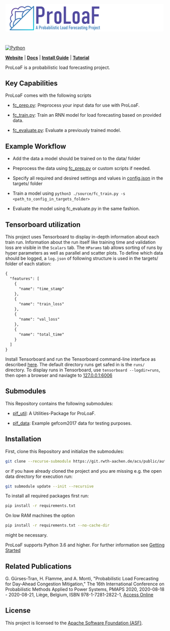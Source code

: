 <img src="./logo.png" width="500">

# 

[![Python](https://img.shields.io/badge/python-3.6%20%7C%203.7%20%7C%203.8-blue)](https://www.python.org)

[**Website**](https://git.rwth-aachen.de/acs/public/automation/plf/plf-training)
| [**Docs**](https://acs.pages.rwth-aachen.de/public/automation/plf/plf-docs/)
| [**Install Guide**](https://acs.pages.rwth-aachen.de/public/automation/plf/plf-docs/docs/getting-started/)
| [**Tutorial**](https://acs.pages.rwth-aachen.de/public/automation/plf/plf-docs/docs/tutorials/)

ProLoaF is a probabilistic load forecasting project.



## Key Capabilities

ProLoaF comes with the following scripts

- [fc_prep.py](https://acs.pages.rwth-aachen.de/public/automation/plf/plf-docs/docs/files-and-scripts/fc_prep/): Preprocess your input data for use with ProLoaF.

- [fc_train.py](https://acs.pages.rwth-aachen.de/public/automation/plf/plf-docs/docs/files-and-scripts/fc_train/): Train an RNN model for load forecasting based on provided data.

- [fc_evaluate.py](https://acs.pages.rwth-aachen.de/public/automation/plf/plf-docs/docs/files-and-scripts/fc_evaluate/): Evaluate a previously trained model.




## Example Workflow

* Add the data a model should be trained on to the data/ folder

* Preprocess the data using [fc_prep.py](https://acs.pages.rwth-aachen.de/public/automation/plf/plf-docs/docs/files-and-scripts/fc_prep/) or custom scripts if needed.

* Specify all required and desired settings and values in [config.json](https://acs.pages.rwth-aachen.de/public/automation/plf/plf-docs/docs/files-and-scripts/config/) in the targets/ folder

* Train a model using `python3 ./source/fc_train.py -s <path_to_config_in_targets_folder>`

* Evaluate the model using fc_evaluate.py in the same fashion.




## Tensorboard utilization

This project uses Tensorboard to display in-depth information about each train run. Information about the run itself like training time and validation
loss are visible in the `Scalars` tab. The `HParams` tab allows sorting of runs by hyper parameters as well as parallel and scatter plots. To define which
data should be logged, a `log.json` of following structure is used in the targets/ folder of each station:

```
{
  "features": [
    {
      "name": "time_stamp"
    },
    {
      "name": "train_loss"
    },
    {
      "name": "val_loss"
    },
    {
      "name": "total_time"
    }
  ]
}
```

Install Tensorboard and run the Tensorboard command-line interface as described [here](https://pytorch.org/tutorials/recipes/recipes/tensorboard_with_pytorch.html). The default directory runs get safed in is the `runs/` directory.
To display runs in Tensorboard, use `tensorboard --logdir=runs`, then open a browser and naviagte to [127.0.0.1:6006](127.0.0.1:6006)




## Submodules

This Repository contains the following submodules:
* [plf_util](https://git.rwth-aachen.de/acs/public/automation/plf/plf-util): A Utilities-Package for ProLoaF.

* [plf_data](https://git.rwth-aachen.de/acs/public/automation/plf/plf-data): Example gefcom2017 data for testing purposes.



## Installation

First, clone this Repository and initialize the submodules:
```bash
git clone --recurse-submodule https://git.rwth-aachen.de/acs/public/automation/plf/plf-training.git
```
or if you have already cloned the project and you are missing e.g. the open data directory for execution run:
```bash
git submodule update --init --recursive
```
To install all required packages first run:
```bash
pip install -r requirements.txt
```

On low RAM machines the option
```bash
pip install -r requirements.txt --no-cache-dir
```
might be necessary.

ProLoaF supports Python 3.6 and higher. For further information see [Getting Started](https://acs.pages.rwth-aachen.de/public/automation/plf/plf-docs/docs/getting-started/)

## Related Publications
G. Gürses-Tran, H. Flamme, and A. Monti, "Probabilistic Load Forecasting for Day-Ahead Congestion Mitigation," The 16th International Conference on Probabilistic Methods Applied to Power Systems, PMAPS 2020, 2020-08-18 - 2020-08-21, Liège, Belgium, ISBN 978-1-7281-2822-1, [Access Online](http://aimontefiore.org/PMAPS2020/openconf/modules/request.php?module=oc_proceedings&action=view.php&id=92&type=3&a=Accept)





## License
This project is licensed to the [Apache Software Foundation (ASF)](http://www.apache.org/licenses/LICENSE-2.0).

